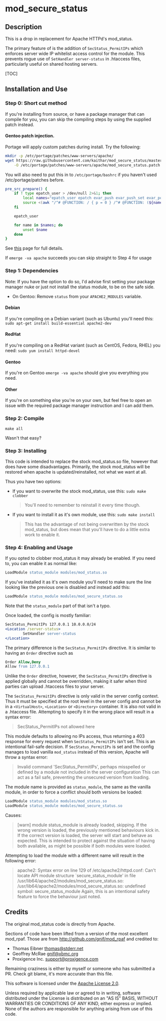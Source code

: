 # mod_secure_status
## Description
This is a drop in replacement for Apache HTTPd's mod_status.

The primary feature of is the addition of `SecStatus_PermitIPs` which enforces
server wide IP whitelist access control for the module.  This prevents rogue
use of `SetHandler server-status` in .htaccess files, particularly useful on
shared hosting servers.

[TOC]

## Installation and Use
### Step 0: Short cut method
If you're installing from source, or have a package manager that can compile for
you, you can skip the compiling steps by using the supplied patch instead.

#### Gentoo patch injection.
Portage will apply custom patches during install.  Try the following:

```bash
mkdir -p /etc/portage/patches/www-servers/apache/
wget https://raw.githubusercontent.com/kaithar/mod_secure_status/master/mod_secure_status.patch \
    -O /etc/portage/patches/www-servers/apache/mod_secure_status.patch
```

You will also need to put this in to `/etc/portage/bashrc` if you haven't used
/etc/portage/patches before.
```bash
pre_src_prepare() {
    if ! type epatch_user > /dev/null 2>&1; then
        local names="epatch_user epatch evar_push evar_push_set evar_pop estack_push estack_pop"
        source <(awk "/^# @FUNCTION: / { p = 0 } /^# @FUNCTION: (${names// /|})\$/ { p = 1; } p { print  }" /usr/portage/eclass/eutils.eclass)
    fi

    epatch_user

    for name in $names; do
        unset $name
    done
}
```
See [this](http://wiki.gentoo.org/wiki//etc/portage/patches) page for full details.

If `emerge -va apache` succeeds you can skip straight to Step 4 for usage

### Step 1: Dependencies
Note: If you have the option to do so, I'd advise first setting your package
manager nuke or just not install the status module, to be on the safe side.

- On Gentoo: Remove `status` from your `APACHE2_MODULES` variable.

#### Debian
If you're compiling on a Debian variant (such as Ubuntu) you'll need this:
`sudo apt-get install build-essential apache2-dev`

#### RedHat
If you're compiling on a RedHat variant (such as CentOS, Fedora, RHEL) you need:
`sudo yum install httpd-devel`

#### Gentoo
If you're on Gentoo `emerge -va apache` should give you everything you need.

#### Other
If you're on something else you're on your own, but feel free to open an issue
with the required package manager instruction and I can add them.

### Step 2: Compile
`make all`

Wasn't that easy?

### Step 3: Installing

This code is intended to replace the stock mod_status.so file, however that does
have some disadvantages.  Primarily, the stock mod_status will be restored when
apache is updated/reinstalled, not what we want at all.

Thus you have two options:

- If you want to overwrite the stock mod_status, use this:
  `sudo make clobber`
  > You'll need to remember to reinstall it every time though.

- If you want to install it as it's own module, use this:
  `sudo make install`
  > This has the advantage of not being overwritten by the stock mod_status,
  but does mean that you'll have to do a little extra work to enable it.

### Step 4: Enabling and Usage

If you opted to clobber mod_status it may already be enabled.
If you need to, you can enable it as normal like:
```apache
LoadModule status_module modules/mod_status.so
```

If you've installed it as it's own module you'll need to make sure the line
looking like the previous one is disabled and instead add this:
```apache
LoadModule status_module modules/mod_secure_status.so
```

Note that the `status_module` part of that isn't a typo.

Once loaded, the config is mostly familiar:
```apache
SecStatus_PermitIPs 127.0.0.1 10.0.0.0/24
<Location /server-status>
        SetHandler server-status
</Location>
```

The primary difference is the `SecStatus_PermitIPs` directive.  It is similar to
having an `Order` directive such as
```apache
Order Allow,Deny
Allow from 127.0.0.1
```
Unlike the `Order` directive, however, the `SecStatus_PermitIPs` directive is
applied globally and cannot be overridden, making it safer when third parties
can upload .htaccess files to your server.

The `SecStatus_PermitIPs` directive is only valid in the server config context.
Thus it must be specified at the root level in the server config and cannot be
in a `<VirtualHost>`, `<Location>` or `<Directory>` container.  It is also not
valid in a .htaccess file.
Attempting to specify it in the wrong place will result in a syntax error:
> SecStatus_PermitIPs not allowed here

This module defaults to allowing no IPs access, thus returning a 403 response
for every request when `SecStatus_PermitIPs` isn't set.  This is an intentional
fail-safe decision.
If `SecStatus_PermitIPs` is set and the config manages to load vanilla
`mod_status` instead of this version, Apache will throw a syntax error:
> Invalid command 'SecStatus_PermitIPs', perhaps misspelled or defined by a module not included in the server configuration
This can act as a fail safe, preventing the unsecured version from loading.

The module name is provided as `status_module`, the same as the vanilla module,
in order to force a conflict should both versions be loaded:
```apache
LoadModule status_module modules/mod_status.so
LoadModule status_module modules/mod_secure_status.so
```
Causes:
> [warn] module status_module is already loaded, skipping.
If the wrong version is loaded, the previously mentioned behaviours kick in.
If the correct version is loaded, the server will start and behave as expected.
This is intended to protect against the situation of having both available, as
might be possible if both modules were loaded.

Attempting to load the module with a different name will result in the following
error:
> apache2: Syntax error on line 129 of /etc/apache2/httpd.conf: Can't locate API module structure `secure_status_module' in file /usr/lib64/apache2/modules/mod_secure_status.so: /usr/lib64/apache2/modules/mod_secure_status.so: undefined symbol: secure_status_module
Again, this is an intentional safety feature to force the behaviour just noted.

## Credits

The original mod_status code is directly from Apache.

Sections of code have been lifted from a version of the most excellent mod_rpaf.
Those are from http://github.com/gnif/mod_rpaf and credited to:

* Thomas Eibner <thomas@stderr.net>
* Geoffrey McRae <gnif@xbmc.org>
* Proxigence Inc. <support@proxigence.com>

Remaining craziness is either by myself or someone who has submitted a PR.
Check git blame, it's more accurate than this file.

This software is licensed under the [Apache License 2.0](http://www.apache.org/licenses/LICENSE-2.0).

Unless required by applicable law or agreed to in writing, software
distributed under the License is distributed on an "AS IS" BASIS,
WITHOUT WARRANTIES OR CONDITIONS OF ANY KIND, either express or implied.
None of the authors are responsible for anything arising from use of this code.
